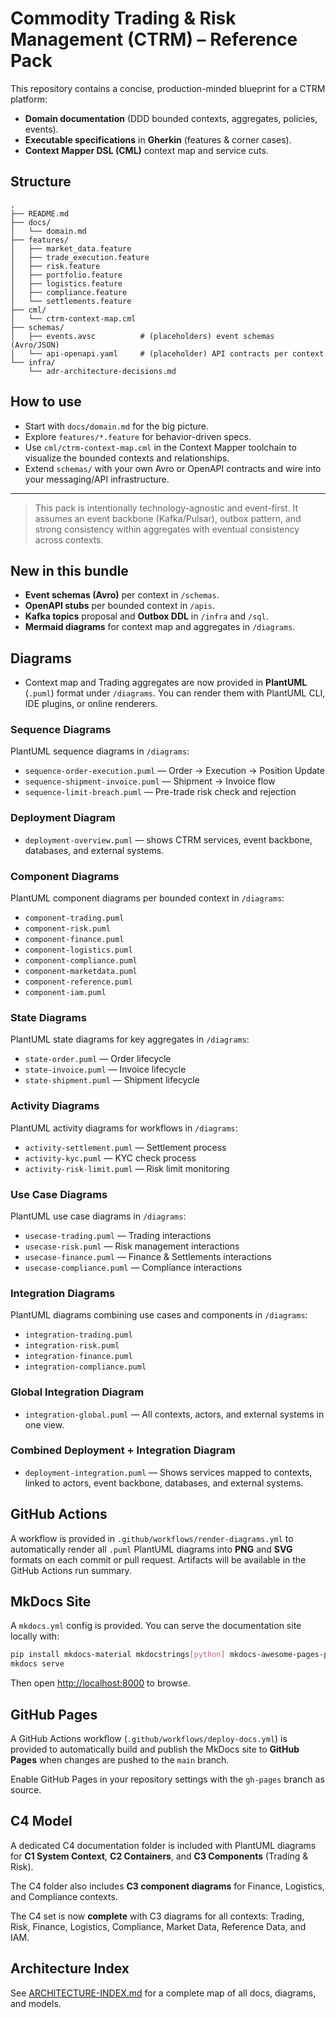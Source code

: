 # Commodity Trading & Risk Management (CTRM) – Reference Pack

This repository contains a concise, production-minded blueprint for a CTRM platform:
- **Domain documentation** (DDD bounded contexts, aggregates, policies, events).
- **Executable specifications** in **Gherkin** (features & corner cases).
- **Context Mapper DSL (CML)** context map and service cuts.

## Structure
```
.
├── README.md
├── docs/
│   └── domain.md
├── features/
│   ├── market_data.feature
│   ├── trade_execution.feature
│   ├── risk.feature
│   ├── portfolio.feature
│   ├── logistics.feature
│   ├── compliance.feature
│   └── settlements.feature
├── cml/
│   └── ctrm-context-map.cml
├── schemas/
│   ├── events.avsc          # (placeholders) event schemas (Avro/JSON)
│   └── api-openapi.yaml     # (placeholder) API contracts per context
└── infra/
    └── adr-architecture-decisions.md
```

## How to use
- Start with `docs/domain.md` for the big picture.
- Explore `features/*.feature` for behavior-driven specs.
- Use `cml/ctrm-context-map.cml` in the Context Mapper toolchain to visualize the bounded contexts and relationships.
- Extend `schemas/` with your own Avro or OpenAPI contracts and wire into your messaging/API infrastructure.

---

> This pack is intentionally technology-agnostic and event-first. It assumes an event backbone (Kafka/Pulsar), outbox pattern, and strong consistency within aggregates with eventual consistency across contexts.

## New in this bundle
- **Event schemas (Avro)** per context in `/schemas`.
- **OpenAPI stubs** per bounded context in `/apis`.
- **Kafka topics** proposal and **Outbox DDL** in `/infra` and `/sql`.
- **Mermaid diagrams** for context map and aggregates in `/diagrams`.


## Diagrams
- Context map and Trading aggregates are now provided in **PlantUML** (`.puml`) format under `/diagrams`.
You can render them with PlantUML CLI, IDE plugins, or online renderers.


### Sequence Diagrams
PlantUML sequence diagrams in `/diagrams`:
- `sequence-order-execution.puml` — Order → Execution → Position Update
- `sequence-shipment-invoice.puml` — Shipment → Invoice flow
- `sequence-limit-breach.puml` — Pre-trade risk check and rejection


### Deployment Diagram
- `deployment-overview.puml` — shows CTRM services, event backbone, databases, and external systems.


### Component Diagrams
PlantUML component diagrams per bounded context in `/diagrams`:
- `component-trading.puml`
- `component-risk.puml`
- `component-finance.puml`
- `component-logistics.puml`
- `component-compliance.puml`
- `component-marketdata.puml`
- `component-reference.puml`
- `component-iam.puml`


### State Diagrams
PlantUML state diagrams for key aggregates in `/diagrams`:
- `state-order.puml` — Order lifecycle
- `state-invoice.puml` — Invoice lifecycle
- `state-shipment.puml` — Shipment lifecycle


### Activity Diagrams
PlantUML activity diagrams for workflows in `/diagrams`:
- `activity-settlement.puml` — Settlement process
- `activity-kyc.puml` — KYC check process
- `activity-risk-limit.puml` — Risk limit monitoring


### Use Case Diagrams
PlantUML use case diagrams in `/diagrams`:
- `usecase-trading.puml` — Trading interactions
- `usecase-risk.puml` — Risk management interactions
- `usecase-finance.puml` — Finance & Settlements interactions
- `usecase-compliance.puml` — Compliance interactions


### Integration Diagrams
PlantUML diagrams combining use cases and components in `/diagrams`:
- `integration-trading.puml`
- `integration-risk.puml`
- `integration-finance.puml`
- `integration-compliance.puml`


### Global Integration Diagram
- `integration-global.puml` — All contexts, actors, and external systems in one view.


### Combined Deployment + Integration Diagram
- `deployment-integration.puml` — Shows services mapped to contexts, linked to actors, event backbone, databases, and external systems.


## GitHub Actions
A workflow is provided in `.github/workflows/render-diagrams.yml` to automatically render all `.puml` PlantUML diagrams
into **PNG** and **SVG** formats on each commit or pull request. Artifacts will be available in the GitHub Actions run summary.


## MkDocs Site
A `mkdocs.yml` config is provided. You can serve the documentation site locally with:

```bash
pip install mkdocs-material mkdocstrings[python] mkdocs-awesome-pages-plugin mkdocs-mermaid2-plugin
mkdocs serve
```

Then open [http://localhost:8000](http://localhost:8000) to browse.


## GitHub Pages
A GitHub Actions workflow (`.github/workflows/deploy-docs.yml`) is provided to automatically build and publish the MkDocs site
to **GitHub Pages** when changes are pushed to the `main` branch.

Enable GitHub Pages in your repository settings with the `gh-pages` branch as source.


## C4 Model
A dedicated C4 documentation folder is included with PlantUML diagrams for **C1 System Context**, **C2 Containers**, and **C3 Components** (Trading & Risk).


The C4 folder also includes **C3 component diagrams** for Finance, Logistics, and Compliance contexts.


The C4 set is now **complete** with C3 diagrams for all contexts: Trading, Risk, Finance, Logistics, Compliance, Market Data, Reference Data, and IAM.



## Architecture Index
See [ARCHITECTURE-INDEX.md](ARCHITECTURE-INDEX.md) for a complete map of all docs, diagrams, and models.

